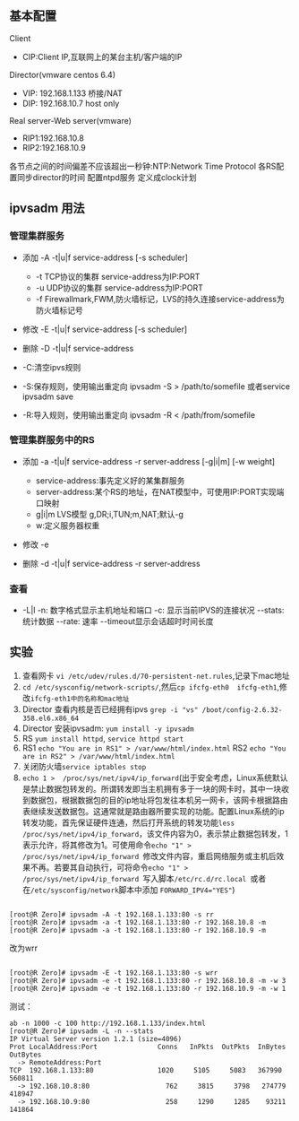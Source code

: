 ## 基本配置

Client
- CIP:Client IP,互联网上的某台主机/客户端的IP


Director(vmware centos 6.4)
- VIP: 192.168.1.133 桥接/NAT
- DIP: 192.168.10.7 host only

Real server-Web server(vmware)
- RIP1:192.168.10.8
- RIP2:192.168.10.9

各节点之间的时间偏差不应该超出一秒钟:NTP:Network Time Protocol
各RS配置同步director的时间 配置ntpd服务 定义成clock计划
## ipvsadm 用法

### 管理集群服务

- 添加 -A -t|u|f service-address [-s scheduler]

    - -t TCP协议的集群 service-address为IP:PORT
    - -u UDP协议的集群 service-address为IP:PORT
    - -f Firewallmark,FWM,防火墙标记，LVS的持久连接service-address为防火墙标记号

- 修改 -E -t|u|f service-address [-s scheduler]

- 删除 -D -t|u|f service-address

- -C:清空ipvs规则
- -S:保存规则，使用输出重定向 ipvsadm -S > /path/to/somefile 或者service ipvsadm save
- -R:导入规则，使用输出重定向 ipvsadm -R < /path/from/somefile

### 管理集群服务中的RS

- 添加 -a  -t|u|f service-address -r server-address [-g|i|m] [-w weight]

    - service-address:事先定义好的某集群服务
    - server-address:某个RS的地址，在NAT模型中，可使用IP:PORT实现端口映射
    - g|i|m LVS模型 g,DR;i,TUN;m,NAT;默认-g
    - w:定义服务器权重

- 修改 -e

- 删除 -d -t|u|f service-address -r server-address

### 查看

- -L|l
    -n: 数字格式显示主机地址和端口
    -c: 显示当前IPVS的连接状况
    --stats: 统计数据
    --rate: 速率
    --timeout显示会话超时时间长度

## 实验

1. 查看网卡 `vi /etc/udev/rules.d/70-persistent-net.rules`,记录下mac地址
2. `cd /etc/sysconfig/network-scripts/`,然后`cp ifcfg-eth0  ifcfg-eth1`,修改`ifcfg-eth1中的名称和mac地址`
3. Director 查看内核是否已经拥有ipvs `grep -i "vs" /boot/config-2.6.32-358.el6.x86_64`
4. Director 安装ipvsadm: `yum install -y ipvsadm`
5. RS `yum install httpd`, `service httpd start`
6. RS1 `echo "You are in RS1" > /var/www/html/index.html` RS2 `echo "You are in RS2" > /var/www/html/index.html`
7. 关闭防火墙`service iptables stop`
8. `echo 1 >  /proc/sys/net/ipv4/ip_forward`(出于安全考虑，Linux系统默认是禁止数据包转发的。所谓转发即当主机拥有多于一块的网卡时，其中一块收到数据包，根据数据包的目的ip地址将包发往本机另一网卡，该网卡根据路由表继续发送数据包。这通常就是路由器所要实现的功能。配置Linux系统的ip转发功能，首先保证硬件连通，然后打开系统的转发功能`less /proc/sys/net/ipv4/ip_forward`，该文件内容为0，表示禁止数据包转发，1表示允许，将其修改为1。可使用命令`echo "1" > /proc/sys/net/ipv4/ip_forward `修改文件内容，重启网络服务或主机后效果不再。若要其自动执行，可将命令`echo "1" > /proc/sys/net/ipv4/ip_forward `写入脚本`/etc/rc.d/rc.local `或者 在`/etc/sysconfig/network`脚本中添加 `FORWARD_IPV4="YES"`)


```

[root@R Zero]# ipvsadm -A -t 192.168.1.133:80 -s rr
[root@R Zero]# ipvsadm -a -t 192.168.1.133:80 -r 192.168.10.8 -m
[root@R Zero]# ipvsadm -a -t 192.168.1.133:80 -r 192.168.10.9 -m

```

改为wrr

```

[root@R Zero]# ipvsadm -E -t 192.168.1.133:80 -s wrr
[root@R Zero]# ipvsadm -e -t 192.168.1.133:80 -r 192.168.10.8 -m -w 3
[root@R Zero]# ipvsadm -e -t 192.168.1.133:80 -r 192.168.10.9 -m -w 1

```

测试：

```
ab -n 1000 -c 100 http://192.168.1.133/index.html
[root@R Zero]# ipvsadm -L -n --stats
IP Virtual Server version 1.2.1 (size=4096)
Prot LocalAddress:Port               Conns   InPkts  OutPkts  InBytes OutBytes
  -> RemoteAddress:Port
TCP  192.168.1.133:80                1020     5105     5083   367990   560811
  -> 192.168.10.8:80                   762     3815     3798   274779   418947
  -> 192.168.10.9:80                   258     1290     1285    93211   141864

```